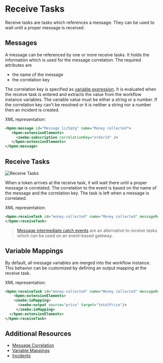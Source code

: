 # Receive Tasks

Receive tasks are tasks which references a message. They can be used to wait until a proper message is received.

## Messages

A message can be referenced by one or more receive tasks. It holds the information which is used for the message correlation. The required attributes are

* the name of the message
* the correlation key

The correlation key is specified as [variable expression](reference/variables.html#access-variables). It is evaluated when the receive task is entered and extracts the value from the workflow instance variables. The variable value must be either a string or a number. If the correlation key can't be resolved or it is neither a string nor a number then an incident is created.

XML representation:

```xml
<bpmn:message id="Message_1iz5qtq" name="Money collected">
   <bpmn:extensionElements>
     <zeebe:subscription correlationKey="orderId" />
   </bpmn:extensionElements>
</bpmn:message>
```

## Receive Tasks

![Receive Tasks](/bpmn-workflows/receive-tasks.png)

When a token arrives at the receive task, it will wait there until a proper message is correlated. The correlation to the event is based on the name of the message and the correlation key. The task is left when a message is correlated.

XML representation:

```xml
<bpmn:receiveTask id="money-collected" name="Money collected" messageRef="Message_1iz5qtq">
</bpmn:receiveTask>
```

> [Message intermediate catch events](/bpmn-workflows/message-events.html) are an alternative to receive tasks which can be used on an event-based gateway.

## Variable Mappings

By default, all message variables are merged into the workflow instance. This behavior can be customized by defining an output mapping at the receive task.

XML representation:

```xml
<bpmn:receiveTask id="money-collected" name="Money collected" messageRef="Message_1iz5qtq">
	<bpmn:extensionElements>
    <zeebe:ioMapping>
      <zeebe:output source="price" target="totalPrice"/>
     </zeebe:ioMapping>
  </bpmn:extensionElements>
</bpmn:receiveTask>
```

## Additional Resources

* [Message Correlation](reference/message-correlation.html)
* [Variable Mappings](reference/variables.html#inputoutput-variable-mapping)
* [Incidents](/reference/incidents.html)
